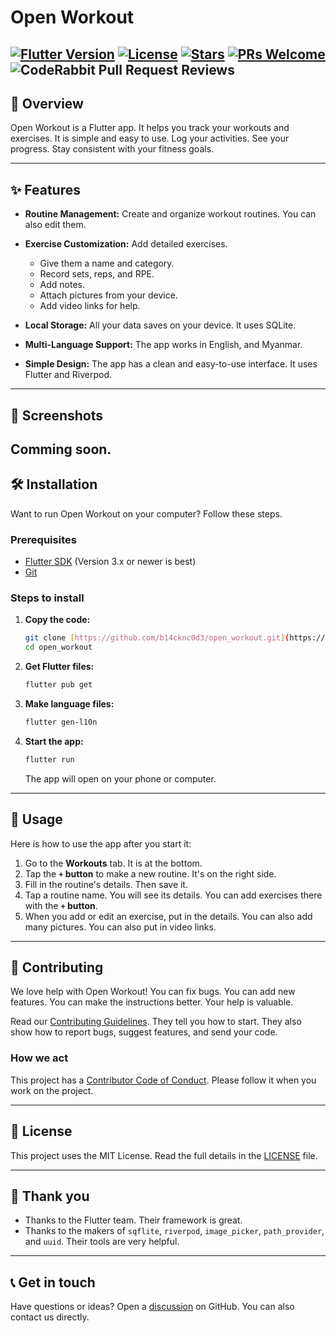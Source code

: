# Open Workout



[![Flutter Version](https://img.shields.io/badge/Flutter-3.x-blue?style=flat&logo=flutter)](https://flutter.dev/)
[![License](https://img.shields.io/badge/License-MIT-green.svg?style=flat)](https://opensource.org/licenses/MIT)
[![Stars](https://img.shields.io/github/stars/b14cknc0d3/open_workout?style=social)](https://github.com/b14cknc0d3/open_workout/stargazers)
[![PRs Welcome](https://img.shields.io/badge/PRs-welcome-brightgreen.svg)](https://makeapullrequest.com/)
![CodeRabbit Pull Request Reviews](https://img.shields.io/coderabbit/prs/github/b14cknc0d3/open_workout?utm_source=oss&utm_medium=github&utm_campaign=b14cknc0d3%2Fopen_workout&labelColor=171717&color=FF570A&link=https%3A%2F%2Fcoderabbit.ai&label=CodeRabbit+Reviews)
---

## 🚀 Overview

Open Workout is a Flutter app. It helps you track your workouts and exercises. It is simple and easy to use. Log your activities. See your progress. Stay consistent with your fitness goals.

---

## ✨ Features

* **Routine Management:** Create and organize workout routines. You can also edit them.
* **Exercise Customization:** Add detailed exercises.

    * Give them a name and category.
    * Record sets, reps, and RPE.
    * Add notes.
    * Attach pictures from your device.
    * Add video links for help.
* **Local Storage:** All your data saves on your device. It uses SQLite.
* **Multi-Language Support:** The app works in English, and Myanmar.
* **Simple Design:** The app has a clean and easy-to-use interface. It uses Flutter and Riverpod.

---

## 📸 Screenshots

Comming soon.
---

## 🛠️ Installation

Want to run Open Workout on your computer? Follow these steps.

### Prerequisites

* [Flutter SDK](https://flutter.dev/docs/get-started/install) (Version 3.x or newer is best)
* [Git](https://git-scm.com/downloads)

### Steps to install

1.  **Copy the code:**

    ```bash
    git clone [https://github.com/b14cknc0d3/open_workout.git](https://github.com/b14cknc0d3/open_workout.git)
    cd open_workout
    ```

2.  **Get Flutter files:**

    ```bash
    flutter pub get
    ```

3.  **Make language files:**

    ```bash
    flutter gen-l10n
    ```

4.  **Start the app:**

    ```bash
    flutter run
    ```

    The app will open on your phone or computer.

---

## 🚀 Usage

Here is how to use the app after you start it:

1.  Go to the **Workouts** tab. It is at the bottom.
2.  Tap the **`+` button** to make a new routine. It's on the right side.
3.  Fill in the routine's details. Then save it.
4.  Tap a routine name. You will see its details. You can add exercises there with the **`+` button**.
5.  When you add or edit an exercise, put in the details. You can also add many pictures. You can also put in video links.

---

## 💪 Contributing

We love help with Open Workout! You can fix bugs. You can add new features. You can make the instructions better. Your help is valuable.

Read our [Contributing Guidelines](CONTRIBUTING.md). They tell you how to start. They also show how to report bugs, suggest features, and send your code.

### How we act

This project has a [Contributor Code of Conduct](CODE_OF_CONDUCT.md). Please follow it when you work on the project.

---

## 📄 License

This project uses the MIT License. Read the full details in the [LICENSE](LICENSE) file.

---

## 🙏 Thank you

* Thanks to the Flutter team. Their framework is great.
* Thanks to the makers of `sqflite`, `riverpod`, `image_picker`, `path_provider`, and `uuid`. Their tools are very helpful.

---

## 📞 Get in touch

Have questions or ideas? Open a [discussion](https://github.com/b14cknc0d3/open_workout/discussions) on GitHub. You can also contact us directly.